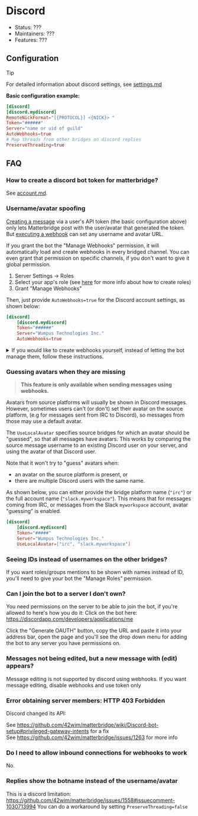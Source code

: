 # Discord

- Status: ???
- Maintainers: ???
- Features: ???

## Configuration

> [!TIP]
> For detailed information about discord settings, see [settings.md](settings.md)

**Basic configuration example:**

```toml
[discord]
[discord.mydiscord]
RemoteNickFormat="[{PROTOCOL}] <{NICK}> "
Token="######"
Server="name or uid of guild"
AutoWebhooks=true
# Map threads from other bridges on discord replies
PreserveThreading=true
```

## FAQ

### How to create a discord bot token for matterbridge?

See [account.md](account.md).

### Username/avatar spoofing

[Creating a message](https://discordapp.com/developers/docs/resources/channel#create-message) via a user's API token (the basic configuration above) only lets Matterbridge post with the user/avatar that generated the token. But [executing a webhook](https://discordapp.com/developers/docs/resources/webhook#execute-webhook) can set any username and avatar URL.

If you grant the bot the "Manage Webhooks" permission, it will automatically load and create webhooks in every bridged channel. You can even grant that permission on specific channels, if you don't want to give it global permission.

1. Server Settings -> Roles
2. Select your app's role (see [here](https://support.discord.com/hc/en-us/articles/206029707-How-do-I-set-up-Permissions-) for more info about how to create roles)
3. Grant "Manage Webhooks"

Then, just provide `AutoWebhooks=true` for the Discord account settings, as shown below:

```toml
[discord]
    [discord.mydiscord]
    Token="######"
    Server="Wumpus Technologies Inc."
    AutoWebhooks=true
```


<details><summary>If you would like to create webhooks yourself, instead of letting the bot manage them, follow these instructions.</summary>

1. On Discord, go to Server Settings, then Integrations, then Webhooks -> "Create Webhook"
2. Specify the name and channel, and copy the resulting webhook URL
3. Paste in your gateway as `WebhookURL="https://discordapp.com/api/webhooks/529689699999999999/Da-H4RRY_P0-kjdsknkfgfjghf`

Specify a webhook per channel:

```toml
[[gateway]]
name="testing"
enable=true

[[gateway.inout]]
account="slack.myworkspace"
channel="testing"

[[gateway.inout]]
account="discord.myserver"
channel="testing"
    
    # Specify options for this gateway link
    [gateway.inout.options]
    WebhookURL="https://discordapp.com/api/webhooks/thing1/thing2"
```

</details>

### Guessing avatars when they are missing

> **This feature is only available when sending messages using webhooks.**

Avatars from source platforms will usually be shown in Discord messages. However, sometimes users can't (or don't) set their avatar on the source platform, (e.g for messages sent from IRC to Discord), so messages from those may use a default avatar.

The `UseLocalAvatar` specifies source bridges for which an avatar should be "guessed", so that all messages have avatars. This works by comparing the source message username to an existing Discord user on your server, and using the avatar of that Discord user.

Note that it won't try to "guess" avatars when:

- an avatar on the source platform is present, or
- there are multiple Discord users with the same name.

As shown below, you can either provide the bridge platform name (`"irc"`) or the full account name (`"slack.myworkspace"`). This means that for messages coming from IRC, or messages from the Slack `myworkspace` account, avatar "guessing" is enabled.

```toml
[discord]
    [discord.mydiscord]
    Token="#####"
    Server="Wumpus Technologies Inc."
    UseLocalAvatar=["irc", "slack.myworkspace"]
```

### Seeing IDs instead of usernames on the other bridges?

If you want roles/groups mentions to be shown with names instead of ID,  you'll need to give your bot the "Manage Roles" permission.

### Can I join the bot to a server I don't own?

You need permissions on the server to be able to join the bot, if you're allowed to here's how you do it:
Click on the bot here: https://discordapp.com/developers/applications/me

Click the "Generate OAUTH" button, copy the URL and paste it into your address bar, open the page and you'll see the drop down menu for adding the bot to any server you have permissions on.

### Messages not being edited, but a new message with (edit) appears?
Message editing is not supported by discord using webhooks. If you want message editing, disable webhooks and use token only

### Error obtaining server members: HTTP 403 Forbidden

Discord changed its API:

See <https://github.com/42wim/matterbridge/wiki/Discord-bot-setup#privileged-gateway-intents> for a fix  
See <https://github.com/42wim/matterbridge/issues/1263> for more info

### Do I need to allow inbound connections for webhooks to work

No. 

### Replies show the botname instead of the username/avatar

This is a discord limitation: https://github.com/42wim/matterbridge/issues/1558#issuecomment-1030713994
You can do a workaround by setting `PreserveThreading=false`
